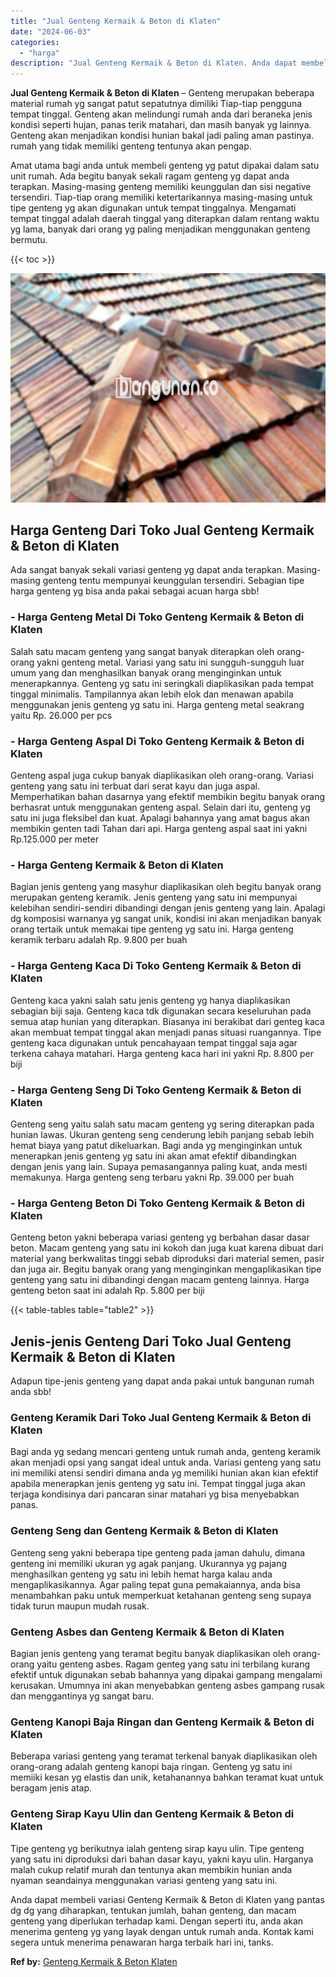 ```yaml
---
title: "Jual Genteng Kermaik & Beton di Klaten"
date: "2024-06-03"
categories: 
  - "harga"
description: "Jual Genteng Kermaik & Beton di Klaten. Anda dapat membeli variasi Genteng Kermaik & Beton di Klaten yang pantas dg dg yang diharapkan, tentukan jumlah, baha..."
---
```


**Jual Genteng Kermaik & Beton di Klaten** – Genteng merupakan beberapa material rumah yg sangat patut sepatutnya dimiliki Tiap-tiap pengguna tempat tinggal. Genteng akan melindungi rumah anda dari beraneka jenis kondisi seperti hujan, panas terik matahari, dan masih banyak yg lainnya. Genteng akan menjadikan kondisi hunian bakal jadi paling aman pastinya. rumah yang tidak memiliki genteng tentunya akan pengap.

Amat utama bagi anda untuk membeli genteng yg patut dipakai dalam satu unit rumah. Ada begitu banyak sekali ragam genteng yg dapat anda terapkan. Masing-masing genteng memiliki keunggulan dan sisi negative tersendiri. Tiap-tiap orang memiliki ketertarikannya masing-masing untuk tipe genteng yg akan digunakan untuk tempat tinggalnya. Mengamati tempat tinggal adalah daerah tinggal yang diterapkan dalam rentang waktu yg lama, banyak dari orang yg paling menjadikan menggunakan genteng bermutu.

{{< toc >}}

![Jual Genteng Kermaik & Beton di Klaten](/images/genteng-minimalis-murah28.png)

## Harga Genteng Dari Toko Jual Genteng Kermaik & Beton di Klaten

Ada sangat banyak sekali variasi genteng yg dapat anda terapkan. Masing-masing genteng tentu mempunyai keunggulan tersendiri. Sebagian tipe harga genteng yg bisa anda pakai sebagai acuan harga sbb!

### \- Harga Genteng Metal Di Toko Genteng Kermaik & Beton di Klaten

Salah satu macam genteng yang sangat banyak diterapkan oleh orang-orang yakni genteng metal. Variasi yang satu ini sungguh-sungguh luar umum yang dan menghasilkan banyak orang menginginkan untuk menerapkannya. Genteng yg satu ini seringkali diaplikasikan pada tempat tinggal minimalis. Tampilannya akan lebih elok dan menawan apabila menggunakan jenis genteng yg satu ini. Harga genteng metal seakrang yaitu Rp. 26.000 per pcs

### \- Harga Genteng Aspal Di Toko Genteng Kermaik & Beton di Klaten

Genteng aspal juga cukup banyak diaplikasikan oleh orang-orang. Variasi genteng yang satu ini terbuat dari serat kayu dan juga aspal. Memperhatikan bahan dasarnya yang efektif membikin begitu banyak orang berhasrat untuk menggunakan genteng aspal. Selain dari itu, genteng yg satu ini juga fleksibel dan kuat. Apalagi bahannya yang amat bagus akan membikin genten tadi Tahan dari api. Harga genteng aspal saat ini yakni Rp.125.000 per meter

### \- Harga Genteng Kermaik & Beton di Klaten

Bagian jenis genteng yang masyhur diaplikasikan oleh begitu banyak orang merupakan genteng keramik. Jenis genteng yang satu ini mempunyai kelebihan sendiri-sendiri dibandingi dengan jenis genteng yang lain. Apalagi dg komposisi warnanya yg sangat unik, kondisi ini akan menjadikan banyak orang tertaik untuk memakai tipe genteng yg satu ini. Harga genteng keramik terbaru adalah Rp. 9.800 per buah

### \- Harga Genteng Kaca Di Toko Genteng Kermaik & Beton di Klaten

Genteng kaca yakni salah satu jenis genteng yg hanya diaplikasikan sebagian biji saja. Genteng kaca tdk digunakan secara keseluruhan pada semua atap hunian yang diterapkan. Biasanya ini berakibat dari genteg kaca akan membuat tempat tinggal akan menjadi panas situasi ruangannya. Tipe genteng kaca digunakan untuk pencahayaan tempat tinggal saja agar terkena cahaya matahari. Harga genteng kaca hari ini yakni Rp. 8.800 per biji

### \- Harga Genteng Seng Di Toko Genteng Kermaik & Beton di Klaten

Genteng seng yaitu salah satu macam genteng yg sering diterapkan pada hunian lawas. Ukuran genteng seng cenderung lebih panjang sebab lebih hemat biaya yang patut dikeluarkan. Bagi anda yg menginginkan untuk menerapkan jenis genteng yg satu ini akan amat efektif dibandingkan dengan jenis yang lain. Supaya pemasangannya paling kuat, anda mesti memakunya. Harga genteng seng terbaru yakni Rp. 39.000 per buah

### \- Harga Genteng Beton Di Toko Genteng Kermaik & Beton di Klaten

Genteng beton yakni beberapa variasi genteng yg berbahan dasar dasar beton. Macam genteng yang satu ini kokoh dan juga kuat karena dibuat dari material yang berkwalitas tinggi sebab diproduksi dari material semen, pasir dan juga air. Begitu banyak orang yang menginginkan mengaplikasikan tipe genteng yang satu ini dibandingi dengan macam genteng lainnya. Harga genteng beton saat ini adalah Rp. 5.800 per biji

{{< table-tables table="table2" >}}

## Jenis-jenis Genteng Dari Toko Jual Genteng Kermaik & Beton di Klaten

Adapun tipe-jenis genteng yang dapat anda pakai untuk bangunan rumah anda sbb!

### Genteng Keramik Dari Toko Jual Genteng Kermaik & Beton di Klaten

Bagi anda yg sedang mencari genteng untuk rumah anda, genteng keramik akan menjadi opsi yang sangat ideal untuk anda. Variasi genteng yang satu ini memiliki atensi sendiri dimana anda yg memiliki hunian akan kian efektif apabila menerapkan jenis genteng yg satu ini. Tempat tinggal juga akan terjaga kondisinya dari pancaran sinar matahari yg bisa menyebabkan panas.

### Genteng Seng dan Genteng Kermaik & Beton di Klaten

Genteng seng yakni beberapa tipe genteng pada jaman dahulu, dimana genteng ini memiliki ukuran yg agak panjang. Ukurannya yg pajang menghasilkan genteng yg satu ini lebih hemat harga kalau anda mengaplikasikannya. Agar paling tepat guna pemakaiannya, anda bisa menambahkan paku untuk memperkuat ketahanan genteng seng supaya tidak turun maupun mudah rusak.

### Genteng Asbes dan Genteng Kermaik & Beton di Klaten

Bagian jenis genteng yang teramat begitu banyak diaplikasikan oleh orang-orang yaitu genteng asbes. Ragam genteg yang satu ini terbilang kurang efektif untuk digunakan sebab bahannya yang dipakai gampang mengalami kerusakan. Umumnya ini akan menyebabkan genteng asbes gampang rusak dan menggantinya yg sangat baru.

### Genteng Kanopi Baja Ringan dan Genteng Kermaik & Beton di Klaten

Beberapa variasi genteng yang teramat terkenal banyak diaplikasikan oleh orang-orang adalah genteng kanopi baja ringan. Genteng yg satu ini memiiki kesan yg elastis dan unik, ketahanannya bahkan teramat kuat untuk beragam jenis atap.

### Genteng Sirap Kayu Ulin dan Genteng Kermaik & Beton di Klaten

Tipe genteng yg berikutnya ialah genteng sirap kayu ulin. Tipe genteng yang satu ini diproduksi dari bahan dasar kayu, yakni kayu ulin. Harganya malah cukup relatif murah dan tentunya akan membikin hunian anda nyaman seandainya menggunakan variasi genteng yang satu ini.

Anda dapat membeli variasi Genteng Kermaik & Beton di Klaten yang pantas dg dg yang diharapkan, tentukan jumlah, bahan genteng, dan macam genteng yang diperlukan terhadap kami. Dengan seperti itu, anda akan menerima genteng yg yang layak dengan untuk rumah anda. Kontak kami segera untuk menerima penawaran harga terbaik hari ini, tanks.

**Ref by:**  [Genteng Kermaik & Beton  Klaten](https://id.wikipedia.org/wiki/Genteng)
